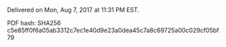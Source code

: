 Delivered on Mon, Aug 7, 2017 at 11:31 PM EST.

PDF hash: SHA256 c5e85ff0f6a05ab3312c7ec1e40d9e23a0dea45c7a8c69725a00c029cf05bf79
